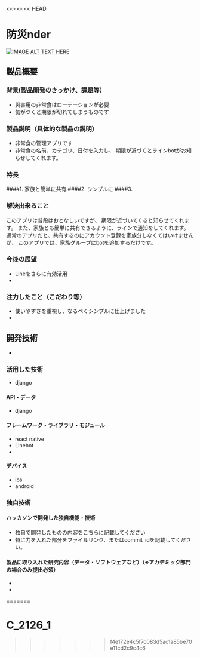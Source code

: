<<<<<<< HEAD
# 防災nder 

[![IMAGE ALT TEXT HERE](https://jphacks.com/wp-content/uploads/2021/07/JPHACKS2021_ogp.jpg)](https://www.youtube.com/watch?v=LUPQFB4QyVo)

## 製品概要
### 背景(製品開発のきっかけ、課題等）
* 災害用の非常食はローテーションが必要
* 気がつくと期限が切れてしまうものです

### 製品説明（具体的な製品の説明）
* 非常食の管理アプリです
* 非常食の名前、カテゴリ、日付を入力し、
期限が近づくとラインbotがお知らせしてくれます。

### 特長
####1. 家族と簡単に共有
####2. シンプルに
####3. 

### 解決出来ること
このアプリは普段はおとなしいですが、
期限が近づいてくると知らせてくれます。
また、家族とも簡単に共有できるように、ラインで通知をしてくれます。
通常のアプリだと、共有するのにアカウント登録を家族分しなくてはいけませんが、
このアプリでは、家族グループにbotを追加するだけです。


### 今後の展望
* Lineをさらに有効活用
* 
### 注力したこと（こだわり等）
* 使いやすさを重視し、なるべくシンプルに仕上げました
* 

## 開発技術
* 
### 活用した技術
* django

#### API・データ
* django

#### フレームワーク・ライブラリ・モジュール
* react native
* Linebot
* 

#### デバイス
* ios 
* android

### 独自技術
#### ハッカソンで開発した独自機能・技術
* 独自で開発したものの内容をこちらに記載してください
* 特に力を入れた部分をファイルリンク、またはcommit_idを記載してください。

#### 製品に取り入れた研究内容（データ・ソフトウェアなど）（※アカデミック部門の場合のみ提出必須）
* 
* 
=======
# C_2126_1
>>>>>>> f4e172e4c5f7c083d5ac1a85be70e11cd2c9c4c6
